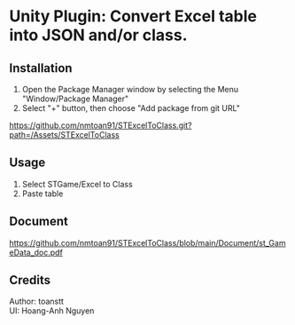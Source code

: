 # Unity Plugin: Convert Excel table into JSON and/or class. 

## Installation
1. Open the Package Manager window by selecting the Menu "Window/Package Manager"
2. Select "+" button, then choose "Add package from git URL" <br />

https://github.com/nmtoan91/STExcelToClass.git?path=/Assets/STExcelToClass

## Usage

1. Select STGame/Excel to Class
2. Paste table

## Document

https://github.com/nmtoan91/STExcelToClass/blob/main/Document/st_GameData_doc.pdf

## Credits
Author: toanstt<br />
UI: Hoang-Anh Nguyen

